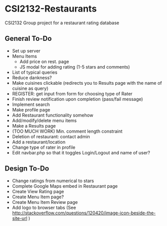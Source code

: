 # CSI2132-Restaurants
CSI2132 Group project for a restaurant rating database

## General To-Do
- Set up server
- Menu Items
  * Add price on rest. page
  * JS modal for adding rating (1-5 stars and comments)
- List of typical queries
- Reduce dankness?
- Make cuisines clickable (redirects you to Results page with the name of cuisine as query)
- REGISTER: get input from form for choosing type of Rater
- Finish review notification upon completion (pass/fail message)
- Implement search
- Make profile page
- Add Restaurant functionality somehow
- Add/modify/delete menu items
- Make a Results page
- (TOO MUCH WORK) Min. comment length constraint
- Deletion of restaurant: contact admin
- Add a restaurant/location
- Change type of rater in profile
- Edit navbar.php so that it toggles Login/Logout and name of user?


## Design To-Do
- Change ratings from numerical to stars
- Complete Google Maps embed in Restaurant page
- Create View Rating page
- Create Menu Item page?
- Create Menu Item Review page
- Add logo to browser tabs (See http://stackoverflow.com/questions/120420/image-icon-beside-the-site-url )
